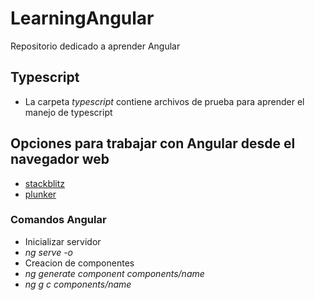 # LearningAngular
Repositorio dedicado a aprender Angular

## Typescript
* La carpeta _typescript_ contiene archivos de prueba para aprender el manejo de typescript

## Opciones para trabajar con Angular desde el navegador web
* [stackblitz](https://stackblitz.com/)
* [plunker](https://plnkr.co/)


### Comandos Angular
* Inicializar servidor
*  _ng serve -o_
* Creacion de componentes
*  _ng generate component components/name_
*  _ng g c components/name_